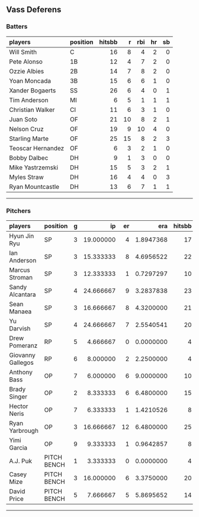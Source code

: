 ## Vass Deferens

### Batters

 
|players           |position | hitsbb|  r| rbi| hr| sb| 
|:-----------------|:--------|------:|--:|---:|--:|--:| 
|Will Smith        |C        |     16|  8|   4|  2|  0| 
|Pete Alonso       |1B       |     12|  4|   7|  2|  0| 
|Ozzie Albies      |2B       |     14|  7|   8|  2|  0| 
|Yoan Moncada      |3B       |     15|  6|   6|  1|  0| 
|Xander Bogaerts   |SS       |     26|  6|   4|  0|  1| 
|Tim Anderson      |MI       |      6|  5|   1|  1|  1| 
|Christian Walker  |CI       |     11|  6|   3|  1|  0| 
|Juan Soto         |OF       |     21| 10|   8|  2|  1| 
|Nelson Cruz       |OF       |     19|  9|  10|  4|  0| 
|Starling Marte    |OF       |     25| 15|   8|  2|  3| 
|Teoscar Hernandez |OF       |      6|  3|   2|  1|  0| 
|Bobby Dalbec      |DH       |      9|  1|   3|  0|  0| 
|Mike Yastrzemski  |DH       |     15|  5|   3|  2|  1| 
|Myles Straw       |DH       |     16|  4|   4|  0|  3| 
|Ryan Mountcastle  |DH       |     13|  6|   7|  1|  1| 

* * *

### Pitchers

 
|players           |position    |  g|        ip| er|       era| hitsbb|      whip| so|  w| sv| 
|:-----------------|:-----------|--:|---------:|--:|---------:|------:|---------:|--:|--:|--:| 
|Hyun Jin Ryu      |SP          |  3| 19.000000|  4| 1.8947368|     17| 0.8947368| 19|  1|  0| 
|Ian Anderson      |SP          |  3| 15.333333|  8| 4.6956522|     22| 1.4347826| 19|  0|  0| 
|Marcus Stroman    |SP          |  3| 12.333333|  1| 0.7297297|     10| 0.8108108|  6|  2|  0| 
|Sandy Alcantara   |SP          |  4| 24.666667|  9| 3.2837838|     23| 0.9324324| 28|  0|  0| 
|Sean Manaea       |SP          |  3| 16.666667|  8| 4.3200000|     21| 1.2600000| 15|  1|  0| 
|Yu Darvish        |SP          |  4| 24.666667|  7| 2.5540541|     20| 0.8108108| 28|  1|  0| 
|Drew Pomeranz     |RP          |  5|  4.666667|  0| 0.0000000|      4| 0.8571429|  8|  0|  0| 
|Giovanny Gallegos |RP          |  6|  8.000000|  2| 2.2500000|      4| 0.5000000| 11|  2|  0| 
|Anthony Bass      |OP          |  7|  6.000000|  6| 9.0000000|     10| 1.6666667|  5|  1|  0| 
|Brady Singer      |OP          |  2|  8.333333|  6| 6.4800000|     15| 1.8000000| 11|  0|  0| 
|Hector Neris      |OP          |  7|  6.333333|  1| 1.4210526|      8| 1.2631579|  7|  0|  2| 
|Ryan Yarbrough    |OP          |  3| 16.666667| 12| 6.4800000|     25| 1.5000000| 11|  0|  0| 
|Yimi Garcia       |OP          |  9|  9.333333|  1| 0.9642857|      8| 0.8571429|  9|  2|  3| 
|A.J. Puk          |PITCH BENCH |  1|  3.333333|  0| 0.0000000|      4| 1.2000000|  4|  0|  0| 
|Casey Mize        |PITCH BENCH |  3| 16.000000|  6| 3.3750000|     20| 1.2500000| 13|  1|  0| 
|David Price       |PITCH BENCH |  5|  7.666667|  5| 5.8695652|     14| 1.8260870| 10|  1|  1| 


* * *


